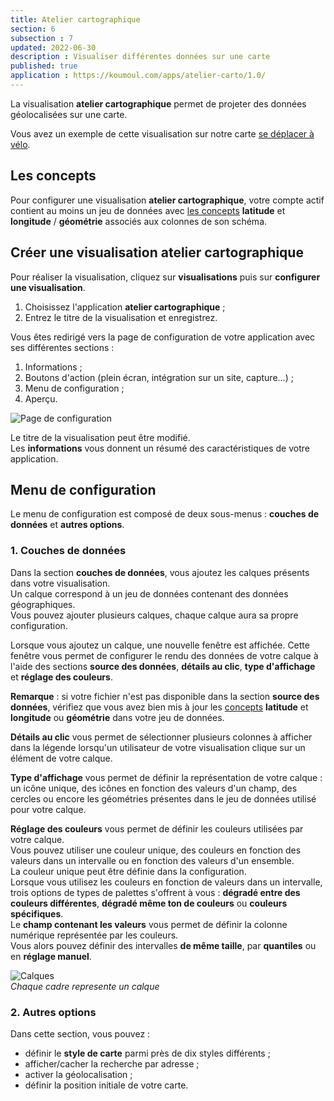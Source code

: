 ```yaml
---
title: Atelier cartographique
section: 6
subsection : 7
updated: 2022-06-30
description : Visualiser différentes données sur une carte
published: true
application : https://koumoul.com/apps/atelier-carto/1.0/
---
```


La visualisation **atelier cartographique** permet de projeter des données géolocalisées sur une carte.

Vous avez un exemple de cette visualisation sur notre carte [se déplacer à vélo](https://opendata.koumoul.com/reuses/se-deplacer-a-velo/full).


## Les concepts

Pour configurer une visualisation **atelier cartographique**, votre compte actif contient au moins un jeu de données avec [les concepts](./user-guide-backoffice/concept)  **latitude** et **longitude** / **géométrie** associés aux colonnes de son schéma.  

## Créer une visualisation atelier cartographique

Pour réaliser la visualisation, cliquez sur **visualisations** puis sur **configurer une visualisation**.

1. Choisissez l'application **atelier cartographique**&nbsp;;
2. Entrez le titre de la visualisation et enregistrez.

<p>
</p>

Vous êtes redirigé vers la page de configuration de votre application avec ses différentes sections&nbsp;:

1. Informations&nbsp;;
2. Boutons d'action (plein écran, intégration sur un site, capture...)&nbsp;;
3. Menu de configuration&nbsp;;
4. Aperçu.

![Page de configuration](./images/user-guide-backoffice/carto-factory.jpg)

Le titre de la visualisation peut être modifié.  
Les **informations** vous donnent un résumé des caractéristiques de votre application.  

## Menu de configuration
Le menu de configuration est composé de deux sous-menus&nbsp;: **couches de données** et **autres options**.

### 1. Couches de données
Dans la section **couches de données**, vous ajoutez les calques présents dans votre visualisation.  
Un calque correspond à un jeu de données contenant des données géographiques.  
Vous pouvez ajouter plusieurs calques, chaque calque aura sa propre configuration.

Lorsque vous ajoutez un calque, une nouvelle fenêtre est affichée. Cette fenêtre vous permet de configurer le rendu des données de votre calque à l'aide des sections **source des données**, **détails au clic**, **type d'affichage** et **réglage des couleurs**.

**Remarque**&nbsp;: si votre fichier n'est pas disponible dans la section **source des données**, vérifiez que vous avez bien mis à jour les [concepts](./user-guide-backoffice/concept) **latitude** et **longitude** ou **géométrie** dans votre jeu de données.

**Détails au clic** vous permet de sélectionner plusieurs colonnes à afficher dans la légende lorsqu'un utilisateur de votre visualisation clique sur un élément de votre calque.

**Type d'affichage** vous permet de définir la représentation de votre calque&nbsp;: un icône unique, des icônes en fonction des valeurs d'un champ, des cercles ou encore les géométries présentes dans le jeu de données utilisé pour votre calque.

**Réglage des couleurs** vous permet de définir les couleurs utilisées par votre calque.  
Vous pouvez utiliser une couleur unique, des couleurs en fonction des valeurs dans un intervalle ou en fonction des valeurs d'un ensemble.  
La couleur unique peut être définie dans la configuration.  
Lorsque vous utilisez les couleurs en fonction de valeurs dans un intervalle, trois options de types de palettes s'offrent à vous&nbsp;: **dégradé entre des couleurs différentes**, **dégradé même ton de couleurs** ou **couleurs spécifiques**.  
Le **champ contenant les valeurs** vous permet de définir la colonne numérique représentée par les couleurs.  
Vous alors pouvez définir des intervalles **de même taille**, par **quantiles** ou en **réglage manuel**.  

![Calques](./images/user-guide-backoffice/calques.jpg)  
*Chaque cadre represente un calque*

### 2. Autres options

Dans cette section, vous pouvez&nbsp;:
* définir le **style de carte** parmi près de dix styles différents&nbsp;;
* afficher/cacher la recherche par adresse&nbsp;;
* activer la géolocalisation&nbsp;;
* définir la position initiale de votre carte.

